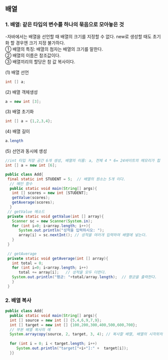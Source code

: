## 배열

### 1. 배열: 같은 타입의 변수를 하나의 묶음으로 모아놓은 것  
-자바에서는 배열을 선언할 때 배열의 크기를 지정할 수 없다.  new로 생성할 때도 초기화 할 경우엔 크기 지정 불가하다.  
① 배열의 특징: 배열의 첨자는 배열의 크기를 말한다.  
② 배열의 이름은 참조값이다.  
③ 배열끼리의 할당은 참 값 복사이다.  

   (1) 배열 선언  
   ```java
   int [] a;
   ```  
   (2) 배열 객체생성
   ```java
   a = new int [3];
   ```
   (3) 배열 초기화  
   ```java
   int [] a = {1,2,3,4};
   ```   
   (4) 배열 길이  
   ```java
   a.length
   ```  
   (5) 선언과 동시에 생성  
   ```java
   //int 타입 저장 공간 6개 생성, 배열의 이름: a, 전체 4 * 6= 24바이트의 메모리가 힙 메모리에 생성된다.  
   int [] a = new int [6];
   ```  
   ```java
   public class Add{
    final static int STUDENT = 5;  // 배열의 원소는 5개 이다.
     // 메인 함수
     public static void main(String[] args){ 
      int [] scores = new int [STUDENT];
      getValue(scores);
      getAverage(scores);
     }
    // getValue 메소드  
    private static void getValue(int [] array){
      Scanner sc = new Scanner(System.in);
      for (int i=0; i<array.length; i++){
         System.out.println("성적을 입력하시오: "); 
         array[i] = sc.nextInt(); // 성적을 여러개 입력하여 배열에 넣는다.
      }
    }
    
    // getAverage 
    private static void getAverage(int [] array){
      int total = 0;
      for (int i=0; i<array.length; i++)
         total += array[i];   // 성적을 모두 더한다.
      System.out.println("평균: "+total/array.length);  // 평균을 출력한다.
      }
    }
   ```
### 2. 배열 복사   
   ```java
   public class Add{
     public static void main(String[] args){
     int [] source = new int [] {5,4,6,9,7,9};
     int [] target = new int [] {100,200,300,400,500,600,700};
     // 부분 배열 복사의 예
     System.arraycopy(source, 2, target, 3, 4); // 복사할 배열, 배열의 시작위치+1(), 복사받을 배열, 복사할 배열의 시작위치, 복사할 개수
     
     for (int i = 0; i < target.length; i++)
        System.out.println("target["+i+"]:" +  target[i]);
     }}
   ```
